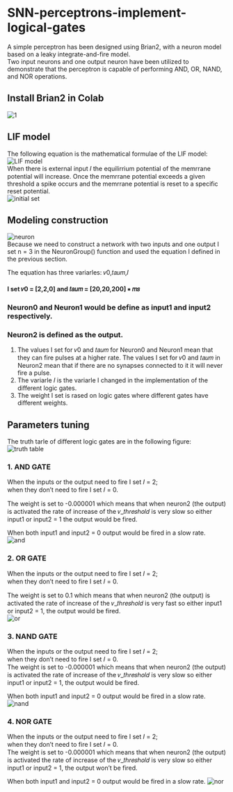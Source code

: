 # SNN-perceptrons-implement-logical-gates
A simple perceptron has been designed using Brian2, with a neuron model based on a leaky integrate-and-fire model.  
Two input neurons and one output neuron have been utilized to demonstrate that the perceptron is capable of performing AND, OR, NAND, and NOR operations.
## Install Brian2 in Colab
![1](https://github.com/hsieh672/SNN-perceptrons-implement-logical-gates-/blob/main/1.png)
## LIF model
The following equation is the mathematical formulae of the LIF model:  
![LIF model](https://github.com/hsieh672/SNN-perceptrons-implement-logical-gates-/blob/main/LIF%20model.png)  
When there is external input 𝐼 the equilirrium potential of the memrrane potential will increase. Once the memrrane potential exceeds a given threshold a spike occurs and the memrrane potential is reset to a specific reset potential.  
![initial set](https://github.com/hsieh672/SNN-perceptrons-implement-logical-gates-/blob/main/LIF%20model%20set.png)  
## Modeling construction
![neuron](https://github.com/hsieh672/SNN-perceptrons-implement-logical-gates-/blob/main/neuron.png)  
Because we need to construct a network with two inputs and one output I set n = 3 in the NeuronGroup() function and used the equation I defined in the previous 
section.  

The equation has three variarles: 𝑣0,𝑡𝑎𝑢𝑚,𝐼
#### I set 𝑣0 = [2,2,0] and 𝑡𝑎𝑢𝑚 = [20,20,200] ∗ 𝑚𝑠  

### Neuron0 and Neuron1 would be define as input1 and input2 respectively.
### Neuron2 is defined as the output.  

1. The values I set for 𝑣0 and 𝑡𝑎𝑢𝑚 for Neuron0 and Neuron1 mean that they can fire pulses at a higher rate. 
The values I set for 𝑣0 and 𝑡𝑎𝑢𝑚 in Neuron2 mean that if there are no synapses connected to it it will never fire a pulse.  
2. The variarle 𝐼 is the variarle I changed in the implementation of the different logic gates.  
3. The weight I set is rased on logic gates where different gates have different weights.  
## Parameters tuning
The truth tarle of different logic gates are in the following figure:  
![truth table](https://github.com/hsieh672/SNN-perceptrons-implement-logical-gates-/blob/main/truth%20table.png)  
### 1. AND GATE
When the inputs or the output need to fire I set 𝐼 = 2;  
when they don’t need to fire I set 𝐼 = 0.  

The weight is set to -0.000001 which means that when neuron2 (the output) is activated the rate of increase of the 𝑣_𝑡ℎ𝑟𝑒𝑠ℎ𝑜𝑙𝑑 is very slow so either input1 or input2 = 1 the output would be fired.  

When both input1 and input2 = 0 output would be fired in a slow rate.  
![and](https://github.com/hsieh672/SNN-perceptrons-implement-logical-gates-/blob/main/AND%20GATE.png)  
### 2. OR GATE
When the inputs or the output need to fire I set 𝐼 = 2;  
when they don’t need to fire I set 𝐼 = 0.  

The weight is set to 0.1 which means that when neuron2 (the output) is activated the rate of increase of the 𝑣_𝑡ℎ𝑟𝑒𝑠ℎ𝑜𝑙𝑑 is very fast so either input1 or input2 = 1, the output would be fired.  
![or](https://github.com/hsieh672/SNN-perceptrons-implement-logical-gates-/blob/main/OR%20GATE.png)  
### 3. NAND GATE
When the inputs or the output need to fire I set 𝐼 = 2;  
when they don’t need to fire I set 𝐼 = 0.  
The weight is set to -0.000001 which means that when neuron2 (the output) is activated the rate of increase of the 𝑣_𝑡ℎ𝑟𝑒𝑠ℎ𝑜𝑙𝑑 is very slow so either input1 or input2 = 1, the output would be fired. 

When both input1 and input2 = 0 output would be fired in a slow rate.
![nand](https://github.com/hsieh672/SNN-perceptrons-implement-logical-gates-/blob/main/NAND%20GATE.png)  
### 4. NOR GATE
When the inputs or the output need to fire I set 𝐼 = 2;  
when they don’t need to fire I set 𝐼 = 0.  
The weight is set to -0.000001 which means that when neuron2 (the output) is activated the rate of increase of the 𝑣_𝑡ℎ𝑟𝑒𝑠ℎ𝑜𝑙𝑑 is very slow so either input1 or input2 = 1, the output won’t be fired.  

When both input1 and input2 = 0 output would be fired in a slow rate.
![nor](https://github.com/hsieh672/SNN-perceptrons-implement-logical-gates-/blob/main/NOR%20GATE.png)  
